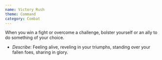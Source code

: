 ```yaml
---
name: Victory Rush
theme: Command
category: Combat
---
```


When you win a fight or overcome a challenge, bolster yourself or an ally to do something of your choice.

* *Describe*: Feeling alive, reveling in your triumphs, standing over your fallen foes, sharing in glory.